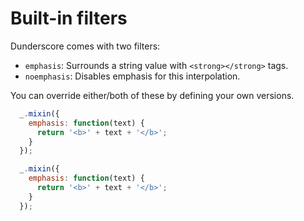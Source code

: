# Built-in filters

Dunderscore comes with two filters:

* `emphasis`: Surrounds a string value with `<strong></strong>` tags.
* `noemphasis`: Disables emphasis for this interpolation.

You can override either/both of these by defining your own versions.

```javascript
  _.mixin({
    emphasis: function(text) {
      return '<b>' + text + '</b>';
    }
  });
```

```javascript
  _.mixin({
    emphasis: function(text) {
      return '<b>' + text + '</b>';
    }
  });
```




